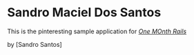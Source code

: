 # Sandro Maciel Dos Santos

This is the pinteresting sample application for
[*One MOnth Rails*](http://onemonthrails.com)

by [Sandro Santos] 